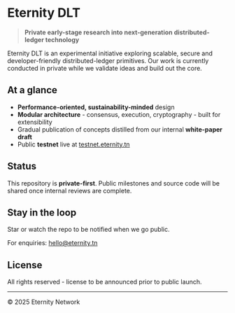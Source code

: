 # Eternity DLT

> **Private early-stage research into next-generation distributed-ledger technology**

Eternity DLT is an experimental initiative exploring scalable, secure and developer-friendly distributed-ledger primitives. Our work is currently conducted in private while we validate ideas and build out the core.

## At a glance

- **Performance-oriented, sustainability-minded** design  
- **Modular architecture** - consensus, execution, cryptography - built for extensibility  
- Gradual publication of concepts distilled from our internal **white-paper draft**  
- Public **testnet** live at [testnet.eternity.tn](https://testnet.eternity.tn)

## Status

This repository is **private-first**. Public milestones and source code will be shared once internal reviews are complete.

## Stay in the loop

Star or watch the repo to be notified when we go public.

For enquiries: [hello@eternity.tn](mailto:hello@eternity.tn)

## License

All rights reserved  - license to be announced prior to public launch.

---

© 2025 Eternity Network

